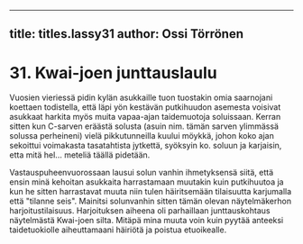 
---

title: titles.lassy31
author: Ossi Törrönen
---


    
# 31. Kwai-joen junttauslaulu

Vuosien vieriessä pidin kylän asukkaille tuon tuostakin omia saarnojani koettaen todistella, että läpi 
yön kestävän putkihuudon asemesta voisivat asukkaat harkita myös muita vapaa-ajan taidemuotoja 
soluissaan. Kerran sitten kun C-sarven eräästä solusta (asuin nim. tämän sarven ylimmässä solussa 
perheineni) vielä pikkutunneilla kuului möykkä, johon koko ajan sekoittui voimakasta tasatahtista 
jytkettä, syöksyin ko. soluun ja karjaisin, etta mitä hel... meteliä täällä pidetään. 

Vastauspuheenvuorossaan lausui solun vanhin ihmetyksensä siitä, että ensin minä kehoitan asukkaita 
harrastamaan muutakin kuin putkihuutoa ja kun he sitten harrastavat muuta niin tulen häiritsemään 
tilaisuutta karjumalla että "tilanne seis". Mainitsi solunvanhin sitten tämän olevan näytelmäkerhon 
harjoitustilaisuus. Harjoituksen aiheena oli parhaillaan junttauskohtaus näytelmästä Kwai-joen silta. 
Mitäpä mina muuta voin kuin pyytää anteeksi taidetuokiolle aiheuttamaani häiriötä ja poistua 
etuoikealle.
